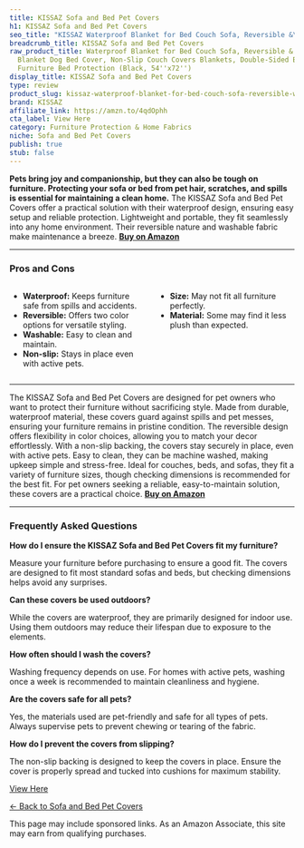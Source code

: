 ```yaml
---
title: KISSAZ Sofa and Bed Pet Covers
h1: KISSAZ Sofa and Bed Pet Covers
seo_title: "KISSAZ Waterproof Blanket for Bed Couch Sofa, Reversible &\u2026"
breadcrumb_title: KISSAZ Sofa and Bed Pet Covers
raw_product_title: Waterproof Blanket for Bed Couch Sofa, Reversible & Washable Pet
  Blanket Dog Bed Cover, Non-Slip Couch Covers Blankets, Double-Sided Blanket for
  Furniture Bed Protection (Black, 54''x72'')
display_title: KISSAZ Sofa and Bed Pet Covers
type: review
product_slug: kissaz-waterproof-blanket-for-bed-couch-sofa-reversible-washable-pet-bl-5c0264e2
brand: KISSAZ
affiliate_link: https://amzn.to/4qdOphh
cta_label: View Here
category: Furniture Protection & Home Fabrics
niche: Sofa and Bed Pet Covers
publish: true
stub: false
---
```


<div id="intro" class="full-width">
  <p><strong>Pets bring joy and companionship, but they can also be tough on furniture. Protecting your sofa or bed from pet hair, scratches, and spills is essential for maintaining a clean home.</strong> The KISSAZ Sofa and Bed Pet Covers offer a practical solution with their waterproof design, ensuring easy setup and reliable protection. Lightweight and portable, they fit seamlessly into any home environment. Their reversible nature and washable fabric make maintenance a breeze. <a href="https://amzn.to/4qdOphh" rel="nofollow sponsored noopener" target="_blank"><strong>Buy on Amazon</strong></a></p>
</div>

<hr />
<h3 id="pros-cons">Pros and Cons</h3>
<div class="pc-grid" style="display:grid;grid-template-columns:1fr 1fr;gap:16px;">
  <ul>
    <li><strong>Waterproof:</strong> Keeps furniture safe from spills and accidents.</li>
    <li><strong>Reversible:</strong> Offers two color options for versatile styling.</li>
    <li><strong>Washable:</strong> Easy to clean and maintain.</li>
    <li><strong>Non-slip:</strong> Stays in place even with active pets.</li>
  </ul>
  <ul>
    <li><strong>Size:</strong> May not fit all furniture perfectly.</li>
    <li><strong>Material:</strong> Some may find it less plush than expected.</li>
  </ul>
</div>
<hr />

<div class="full-width">
  <p>The KISSAZ Sofa and Bed Pet Covers are designed for pet owners who want to protect their furniture without sacrificing style. Made from durable, waterproof material, these covers guard against spills and pet messes, ensuring your furniture remains in pristine condition. The reversible design offers flexibility in color choices, allowing you to match your decor effortlessly. With a non-slip backing, the covers stay securely in place, even with active pets. Easy to clean, they can be machine washed, making upkeep simple and stress-free. Ideal for couches, beds, and sofas, they fit a variety of furniture sizes, though checking dimensions is recommended for the best fit. For pet owners seeking a reliable, easy-to-maintain solution, these covers are a practical choice. <a href="https://amzn.to/4qdOphh" rel="nofollow sponsored noopener" target="_blank"><strong>Buy on Amazon</strong></a></p>
</div>

<hr />
<h3 id="faqs">Frequently Asked Questions</h3>

<p><strong>How do I ensure the KISSAZ Sofa and Bed Pet Covers fit my furniture?</strong></p>
<p>Measure your furniture before purchasing to ensure a good fit. The covers are designed to fit most standard sofas and beds, but checking dimensions helps avoid any surprises.</p>

<p><strong>Can these covers be used outdoors?</strong></p>
<p>While the covers are waterproof, they are primarily designed for indoor use. Using them outdoors may reduce their lifespan due to exposure to the elements.</p>

<p><strong>How often should I wash the covers?</strong></p>
<p>Washing frequency depends on use. For homes with active pets, washing once a week is recommended to maintain cleanliness and hygiene.</p>

<p><strong>Are the covers safe for all pets?</strong></p>
<p>Yes, the materials used are pet-friendly and safe for all types of pets. Always supervise pets to prevent chewing or tearing of the fabric.</p>

<p><strong>How do I prevent the covers from slipping?</strong></p>
<p>The non-slip backing is designed to keep the covers in place. Ensure the cover is properly spread and tucked into cushions for maximum stability.</p>
<p><a class="btn" href="https://amzn.to/4qdOphh" target="_blank" rel="nofollow sponsored noopener">View Here</a></p>
<p><a href="/roundups/furniture-protection-home-fabrics/sofa-and-bed-pet-covers/">← Back to Sofa and Bed Pet Covers</a></p>
<aside class="disclosure">This page may include sponsored links. As an Amazon Associate, this site may earn from qualifying purchases.</aside>
